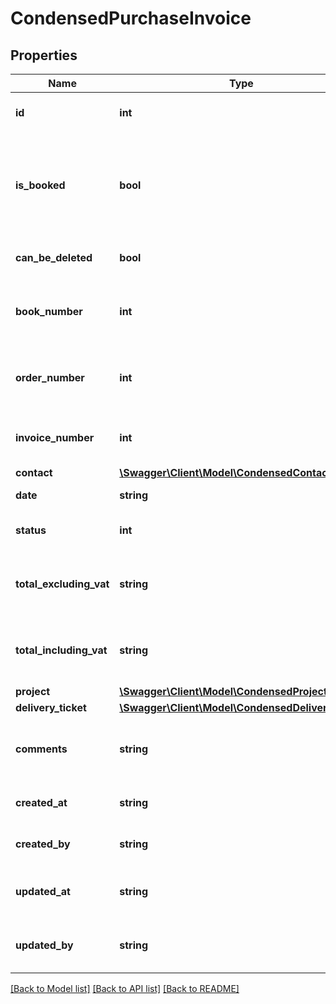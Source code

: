 # CondensedPurchaseInvoice

## Properties
Name | Type | Description | Notes
------------ | ------------- | ------------- | -------------
**id** | **int** | The ID of purchase invoice. | [optional] 
**is_booked** | **bool** | Whether or not the purchase invoice has been booked to a bookkeeping system. | [optional] 
**can_be_deleted** | **bool** | Whether the invoice can be deleted. | [optional] 
**book_number** | **int** | The booknumber of the purchase invoice. | [optional] 
**order_number** | **int** | The order number of the purchase invoice. | [optional] 
**invoice_number** | **int** | The invoice number of purchase invoice. | [optional] 
**contact** | [**\Swagger\Client\Model\CondensedContact**](CondensedContact.md) |  | [optional] 
**date** | **string** | Purchase invoice date. | [optional] 
**status** | **int** | Status of the purchase invoice. | [optional] 
**total_excluding_vat** | **string** | Price excluding VAT of the purchase invoice. | [optional] 
**total_including_vat** | **string** | Price including VAT of the purchase invoice. | [optional] 
**project** | [**\Swagger\Client\Model\CondensedProject**](CondensedProject.md) |  | [optional] 
**delivery_ticket** | [**\Swagger\Client\Model\CondensedDeliveryTicket**](CondensedDeliveryTicket.md) |  | [optional] 
**comments** | **string** | Comment associated with the purchase invoice. | [optional] 
**created_at** | **string** | The creation time of the entity. | [optional] 
**created_by** | **string** | The user that created the entity. | [optional] 
**updated_at** | **string** | The last updated time of the entity. | [optional] 
**updated_by** | **string** | The user that last updated the entity. | [optional] 

[[Back to Model list]](../README.md#documentation-for-models) [[Back to API list]](../README.md#documentation-for-api-endpoints) [[Back to README]](../README.md)


